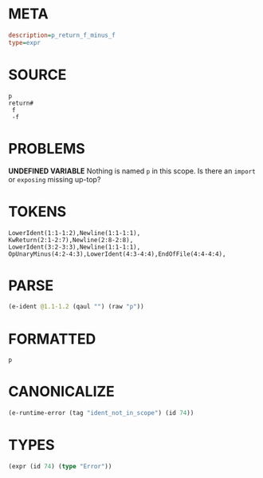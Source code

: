 # META
~~~ini
description=p_return_f_minus_f
type=expr
~~~
# SOURCE
~~~roc
p
return#
 f
 -f
~~~
# PROBLEMS
**UNDEFINED VARIABLE**
Nothing is named `p` in this scope.
Is there an `import` or `exposing` missing up-top?

# TOKENS
~~~zig
LowerIdent(1:1-1:2),Newline(1:1-1:1),
KwReturn(2:1-2:7),Newline(2:8-2:8),
LowerIdent(3:2-3:3),Newline(1:1-1:1),
OpUnaryMinus(4:2-4:3),LowerIdent(4:3-4:4),EndOfFile(4:4-4:4),
~~~
# PARSE
~~~clojure
(e-ident @1.1-1.2 (qaul "") (raw "p"))
~~~
# FORMATTED
~~~roc
p
~~~
# CANONICALIZE
~~~clojure
(e-runtime-error (tag "ident_not_in_scope") (id 74))
~~~
# TYPES
~~~clojure
(expr (id 74) (type "Error"))
~~~
